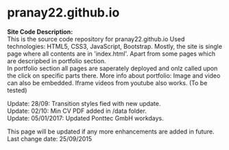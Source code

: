 # pranay22.github.io

**Site Code Description:**  
This is the source code repository for pranay22.github.io
Used technologies: HTML5, CSS3, JavaScript, Bootstrap.
Mostly, the site is single page where all contents are in 'index.html'. Apart from some pages which are descripbed in portfolio section.  
In portfolio section all pages are saperately deployed and onlz called upon the click on specific parts there. 
More info about portfolio: Image and video can also be embedded. Iframe videos from youtube also works. (To be tested)  

Update: 28/09: Transition styles fied with new update.  
Update: 02/10: Min CV PDF added in /data folder.  
Update: 05/01/2017: Updated Ponttec GmbH workdays.  

This page will be updated if any more enhancements are added in future.  
Last change date: 25/09/2015  
